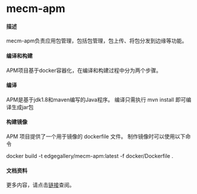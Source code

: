 # mecm-apm

#### 描述
mecm-apm负责应用包管理，包括包管理，包上传、将包分发到边缘等功能。

#### 编译和构建
APM项目基于docker容器化，在编译和构建过程中分为两个步骤。

#### 编译
APM是基于jdk1.8和maven编写的Java程序。 编译只需执行 mvn install 即可编译生成jar包

#### 构建镜像
APM 项目提供了一个用于镜像的 dockerfile 文件。 制作镜像时可以使用以下命令

docker build -t edgegallery/mecm-apm:latest -f docker/Dockerfile .

#### 文档资料
更多内容，请点击[链接](http://docs.edgegallery.org/zh_CN/latest/Projects/MECM/MECM%2Ehtml)查阅。